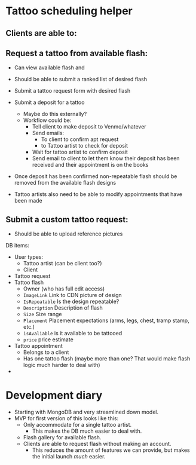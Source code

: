 # Tattoo scheduling helper

## Clients are able to:
## Request a tattoo from available flash:
- Can view available flash and 
- Should be able to submit a ranked list of desired flash
- Submit a tattoo request form with desired flash
- Submit a deposit for a tattoo 
	- Maybe do this externally?
	- Workflow could be:
		- Tell client to make deposit to Venmo/whatever
		- Send emails:
			- To client to confirm apt request
			- to Tattoo artist to check for deposit
		- Wait for tattoo artist to confirm deposit
		- Send email to client to let them know their deposit has been received and their appointment is on the books

- Once deposit has been confirmed non-repeatable flash should be removed from the available flash designs
- Tattoo artists also need to be able to modify appointments that have been made
## Submit a custom tattoo request:
- Should be able to upload reference pictures

DB items:
- User types:
	- Tattoo artist (can be client too?)
	- Client
- Tattoo request
- Tattoo flash
	- Owner (who has full edit access)
	- `ImageLink` Link to CDN picture of design
	- `IsRepeatable` Is the design repeatable?
	- `Description` Description of flash
	- `Size` Size range
	- `Placement` Placement expectations (arms, legs, chest, tramp stamp, etc.)
	- `isAvaliable` is it available to be tattooed
	- `price` price estimate
- Tattoo appointment
	- Belongs to a client
	- Has one tattoo flash (maybe more than one? That would make flash logic much harder to deal with)
-


# Development diary
- Starting with MongoDB and very streamlined down model.
- MVP for first version of this looks like this:
	- Only accommodate for a single tattoo artist.
		- This makes the DB much easier to deal with.
	- Flash gallery for available flash.
	- Clients are able to request flash without making an account.
		- This reduces the amount of features we can provide, but makes the initial launch *much* easier.
